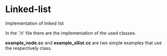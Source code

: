 # Linked-list
Implementation of linked list

In the '.h' file there are the implementation of the used classes.

**example_node.cc** and **example_sllist.cc** are two simple examples that use the respectively class.
